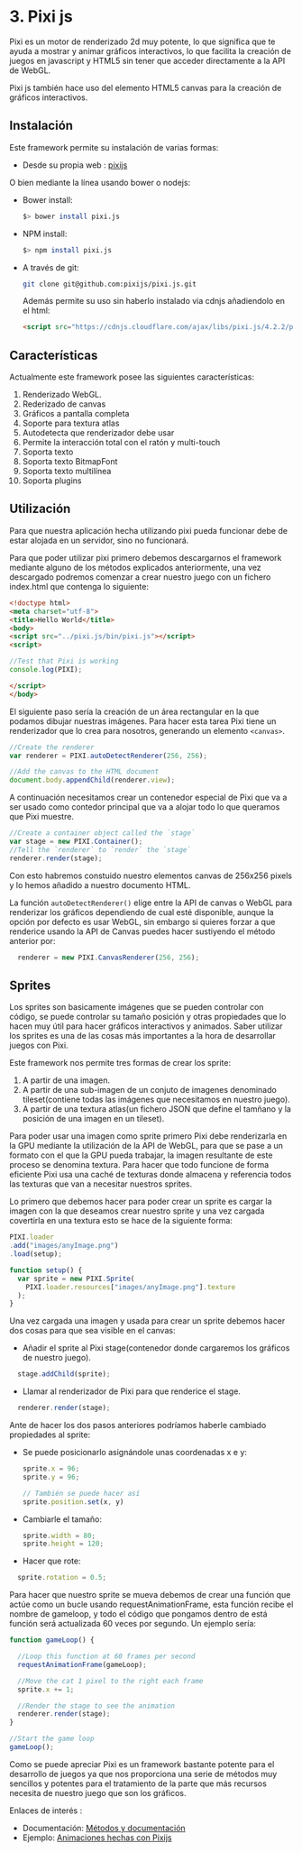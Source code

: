 # 3. Pixi js

Pixi es un motor de renderizado 2d muy potente, lo que significa que te ayuda a mostrar y animar gráficos interactivos, lo que facilita la creación de juegos en javascript y HTML5 sin tener que acceder directamente a la API de WebGL.

Pixi js también hace uso del elemento HTML5 canvas para la creación de gráficos interactivos.

## Instalación

Este framework permite su instalación de varias formas:

* Desde su propia web : [pixijs](http://www.pixijs.com/)

O bien mediante la línea usando bower o nodejs:

* Bower install:

  ~~~Bash
  $> bower install pixi.js
  ~~~
* NPM install:

  ~~~Bash
  $> npm install pixi.js
  ~~~
* A través de git:

  ~~~Bash
  git clone git@github.com:pixijs/pixi.js.git
  ~~~

  Además permite su uso sin haberlo instalado via cdnjs añadiendolo en el html:

  ~~~HTML
  <script src="https://cdnjs.cloudflare.com/ajax/libs/pixi.js/4.2.2/pixi.min.js"></script>
  ~~~

## Características

Actualmente este framework posee las siguientes características:

1. Renderizado WebGL.
2. Rederizado de canvas
3. Gráficos a pantalla completa
4. Soporte para textura atlas
5. Autodetecta que renderizador debe usar
6. Permite la interacción total con el ratón y multi-touch
7. Soporta texto
8. Soporta texto BitmapFont
9. Soporta texto multilínea
10. Soporta plugins

## Utilización

Para que nuestra aplicación hecha utilizando pixi pueda funcionar debe de estar alojada en un servidor, sino no funcionará.

Para que poder utilizar pixi primero debemos descargarnos el framework mediante alguno de los métodos explicados anteriormente, una vez descargado podremos comenzar a crear nuestro juego con un fichero index.html que contenga lo siguiente:

~~~html
<!doctype html>
<meta charset="utf-8">
<title>Hello World</title>
<body>
<script src="../pixi.js/bin/pixi.js"></script>
<script>

//Test that Pixi is working
console.log(PIXI);

</script>
</body>
~~~

El siguiente paso sería la creación de un área rectangular en la que podamos dibujar nuestras imágenes. Para hacer esta tarea Pixi tiene un renderizador que lo crea para nosotros, generando un elemento ```<canvas>```.

~~~javascript
//Create the renderer
var renderer = PIXI.autoDetectRenderer(256, 256);

//Add the canvas to the HTML document
document.body.appendChild(renderer.view);
~~~

A continuación necesitamos crear un contenedor especial de Pixi que va a ser usado como contedor principal que va a alojar todo lo que queramos que Pixi muestre.

~~~javascript
//Create a container object called the `stage`
var stage = new PIXI.Container();
//Tell the `renderer` to `render` the `stage`
renderer.render(stage);
~~~

Con esto habremos constuido nuestro elementos canvas de 256x256 pixels y lo hemos añadido a nuestro documento HTML.

La función ```autoDetectRenderer()``` elige entre la API de canvas o WebGL para renderizar los gráficos dependiendo de cual esté disponible, aunque la opción por defecto es usar WebGL, sin embargo si quieres forzar a que renderice usando la API de Canvas puedes hacer sustiyendo el método anterior por:

~~~javascript
  renderer = new PIXI.CanvasRenderer(256, 256);
~~~

## Sprites

Los sprites son basicamente imágenes que se pueden controlar con código, se puede controlar su tamaño posición y otras propiedades que lo hacen muy útil para hacer gráficos interactivos y animados. Saber utilizar los sprites es una de las cosas más importantes a la hora de desarrollar juegos con Pixi.

Este framework nos permite tres formas de crear los sprite:

1. A partir de una imagen.
2. A partir de una sub-imagen de un conjuto de imagenes denominado tileset(contiene todas las imágenes que necesitamos en nuestro juego).
3. A partir de una textura atlas(un fichero JSON que define el tamñano y la posición de una imagen en un tileset).

Para poder usar una imagen como sprite primero Pixi debe renderizarla en la GPU mediante la utilización de la API de WebGL, para que se pase a un formato con el que la GPU pueda trabajar,  la imagen resultante de este proceso se denomina textura. Para hacer que todo funcione de forma eficiente Pixi usa una caché de texturas donde almacena y referencia todos las texturas que van a necesitar nuestros sprites.

Lo primero que debemos hacer para poder crear un sprite es cargar la imagen con la que deseamos crear nuestro sprite y una vez cargada covertirla en una textura esto se hace de la siguiente forma:

~~~javascript
PIXI.loader
.add("images/anyImage.png")
.load(setup);

function setup() {
  var sprite = new PIXI.Sprite(
    PIXI.loader.resources["images/anyImage.png"].texture
  );
}
~~~

Una vez cargada una imagen y usada para crear un sprite debemos hacer dos cosas para que sea visible en el canvas:

* Añadir el sprite al Pixi stage(contenedor donde cargaremos los gráficos de nuestro juego).

~~~javascript
  stage.addChild(sprite);
~~~

* Llamar al renderizador de Pixi para que renderice el stage.

~~~javascript
  renderer.render(stage);
~~~

Ante de hacer los dos pasos anteriores podríamos haberle cambiado propiedades al sprite:

* Se puede posicionarlo asignándole unas coordenadas x e y:

  ~~~javascript
  sprite.x = 96;
  sprite.y = 96;

  // También se puede hacer así
  sprite.position.set(x, y)
  ~~~
* Cambiarle el tamaño:

  ~~~javascript
  sprite.width = 80;
  sprite.height = 120;
  ~~~

* Hacer que rote:

~~~javascript
  sprite.rotation = 0.5;
~~~

Para hacer que nuestro sprite se mueva debemos de crear una función que actúe como un bucle usando requestAnimationFrame, esta función recibe el nombre de gameloop, y todo el código que pongamos dentro de está función será actualizada 60 veces por segundo. Un ejemplo sería:

~~~javascript
function gameLoop() {

  //Loop this function at 60 frames per second
  requestAnimationFrame(gameLoop);

  //Move the cat 1 pixel to the right each frame
  sprite.x += 1;

  //Render the stage to see the animation
  renderer.render(stage);
}

//Start the game loop
gameLoop();
~~~

Como se puede apreciar Pixi es un framework bastante potente para el desarrollo de juegos ya que nos proporciona una serie de métodos muy sencillos y potentes para el tratamiento de la parte que más recursos necesita de nuestro juego que son los gráficos.

Enlaces de interés :

* Documentación: [Métodos y documentación](http://pixijs.github.io/docs/)
* Ejemplo: [Animaciones hechas con Pixijs](http://pixijs.github.io/examples/#/basics)
